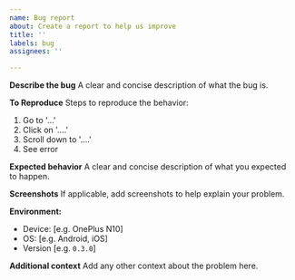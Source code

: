 ```yaml
---
name: Bug report
about: Create a report to help us improve
title: ''
labels: bug
assignees: ''

---
```


**Describe the bug**
A clear and concise description of what the bug is.

**To Reproduce**
Steps to reproduce the behavior:
1. Go to '...'
2. Click on '....'
3. Scroll down to '....'
4. See error

**Expected behavior**
A clear and concise description of what you expected to happen.

**Screenshots**
If applicable, add screenshots to help explain your problem.

**Environment:**
 - Device: [e.g. OnePlus N10]
 - OS: [e.g. Android, iOS]
 - Version [e.g. `0.3.0`]

**Additional context**
Add any other context about the problem here.
